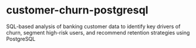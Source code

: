 # customer-churn-postgresql
SQL-based analysis of banking customer data to identify key drivers of churn, segment high-risk users, and recommend retention strategies using PostgreSQL
